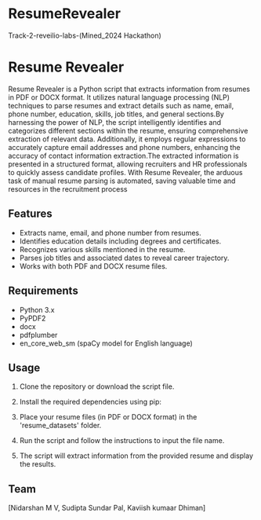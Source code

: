 # ResumeRevealer
Track-2-reveilio-labs-(Mined_2024 Hackathon)

# Resume Revealer

Resume Revealer is a Python script that extracts information from resumes in PDF or DOCX format. It utilizes natural language processing (NLP) techniques to parse resumes and extract details such as name, email, phone number, education, skills, job titles, and general sections.By harnessing the power of NLP, the script intelligently identifies and categorizes different sections within the resume, ensuring comprehensive extraction of relevant data. Additionally, it employs regular expressions to accurately capture email addresses and phone numbers, enhancing the accuracy of contact information extraction.The extracted information is presented in a structured format, allowing recruiters and HR professionals to quickly assess candidate profiles. With Resume Revealer, the arduous task of manual resume parsing is automated, saving valuable time and resources in the recruitment process

## Features
- Extracts name, email, and phone number from resumes.
- Identifies education details including degrees and certificates.
- Recognizes various skills mentioned in the resume.
- Parses job titles and associated dates to reveal career trajectory.
- Works with both PDF and DOCX resume files.

## Requirements
- Python 3.x
- PyPDF2
- docx
- pdfplumber
- en_core_web_sm (spaCy model for English language)

## Usage
1. Clone the repository or download the script file.
2. Install the required dependencies using pip:
3. Place your resume files (in PDF or DOCX format) in the 'resume_datasets' folder.
4. Run the script and follow the instructions to input the file name.

5. The script will extract information from the provided resume and display the results.

## Team
[Nidarshan M V, Sudipta Sundar Pal, Kaviish kumaar Dhiman]


